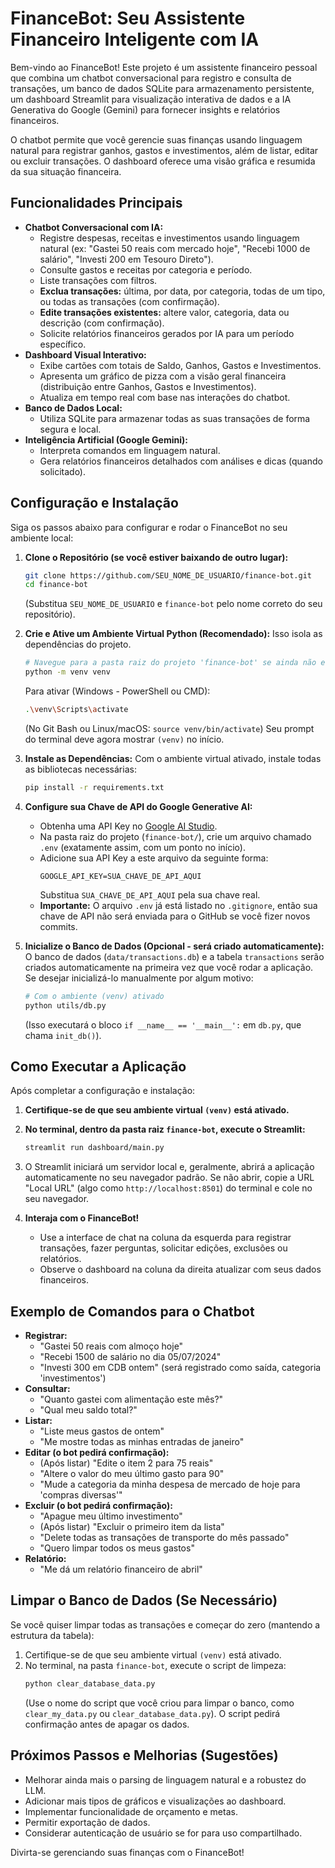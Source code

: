 # FinanceBot: Seu Assistente Financeiro Inteligente com IA

Bem-vindo ao FinanceBot! Este projeto é um assistente financeiro pessoal que combina um chatbot conversacional para registro e consulta de transações, um banco de dados SQLite para armazenamento persistente, um dashboard Streamlit para visualização interativa de dados e a IA Generativa do Google (Gemini) para fornecer insights e relatórios financeiros.

O chatbot permite que você gerencie suas finanças usando linguagem natural para registrar ganhos, gastos e investimentos, além de listar, editar ou excluir transações. O dashboard oferece uma visão gráfica e resumida da sua situação financeira.

## Funcionalidades Principais

*   **Chatbot Conversacional com IA:**
    *   Registre despesas, receitas e investimentos usando linguagem natural (ex: "Gastei 50 reais com mercado hoje", "Recebi 1000 de salário", "Investi 200 em Tesouro Direto").
    *   Consulte gastos e receitas por categoria e período.
    *   Liste transações com filtros.
    *   **Exclua transações:** última, por data, por categoria, todas de um tipo, ou todas as transações (com confirmação).
    *   **Edite transações existentes:** altere valor, categoria, data ou descrição (com confirmação).
    *   Solicite relatórios financeiros gerados por IA para um período específico.
*   **Dashboard Visual Interativo:**
    *   Exibe cartões com totais de Saldo, Ganhos, Gastos e Investimentos.
    *   Apresenta um gráfico de pizza com a visão geral financeira (distribuição entre Ganhos, Gastos e Investimentos).
    *   Atualiza em tempo real com base nas interações do chatbot.
*   **Banco de Dados Local:**
    *   Utiliza SQLite para armazenar todas as suas transações de forma segura e local.
*   **Inteligência Artificial (Google Gemini):**
    *   Interpreta comandos em linguagem natural.
    *   Gera relatórios financeiros detalhados com análises e dicas (quando solicitado).


## Configuração e Instalação

Siga os passos abaixo para configurar e rodar o FinanceBot no seu ambiente local:

1.  **Clone o Repositório (se você estiver baixando de outro lugar):**
    ```bash
    git clone https://github.com/SEU_NOME_DE_USUARIO/finance-bot.git
    cd finance-bot
    ```
    (Substitua `SEU_NOME_DE_USUARIO` e `finance-bot` pelo nome correto do seu repositório).

2.  **Crie e Ative um Ambiente Virtual Python (Recomendado):**
    Isso isola as dependências do projeto.
    ```bash
    # Navegue para a pasta raiz do projeto 'finance-bot' se ainda não estiver lá
    python -m venv venv 
    ```
    Para ativar (Windows - PowerShell ou CMD):
    ```bash
    .\venv\Scripts\activate 
    ```
    (No Git Bash ou Linux/macOS: `source venv/bin/activate`)
    Seu prompt do terminal deve agora mostrar `(venv)` no início.

3.  **Instale as Dependências:**
    Com o ambiente virtual ativado, instale todas as bibliotecas necessárias:
    ```bash
    pip install -r requirements.txt
    ```

4.  **Configure sua Chave de API do Google Generative AI:**
    *   Obtenha uma API Key no [Google AI Studio](https://aistudio.google.com/app/apikey).
    *   Na pasta raiz do projeto (`finance-bot/`), crie um arquivo chamado `.env` (exatamente assim, com um ponto no início).
    *   Adicione sua API Key a este arquivo da seguinte forma:
        ```
        GOOGLE_API_KEY=SUA_CHAVE_DE_API_AQUI
        ```
        Substitua `SUA_CHAVE_DE_API_AQUI` pela sua chave real.
    *   **Importante:** O arquivo `.env` já está listado no `.gitignore`, então sua chave de API não será enviada para o GitHub se você fizer novos commits.

5.  **Inicialize o Banco de Dados (Opcional - será criado automaticamente):**
    O banco de dados (`data/transactions.db`) e a tabela `transactions` serão criados automaticamente na primeira vez que você rodar a aplicação. Se desejar inicializá-lo manualmente por algum motivo:
    ```bash
    # Com o ambiente (venv) ativado
    python utils/db.py 
    ```
    (Isso executará o bloco `if __name__ == '__main__':` em `db.py`, que chama `init_db()`).

## Como Executar a Aplicação

Após completar a configuração e instalação:

1.  **Certifique-se de que seu ambiente virtual `(venv)` está ativado.**
2.  **No terminal, dentro da pasta raiz `finance-bot`, execute o Streamlit:**
    ```bash
    streamlit run dashboard/main.py
    ```
3.  O Streamlit iniciará um servidor local e, geralmente, abrirá a aplicação automaticamente no seu navegador padrão. Se não abrir, copie a URL "Local URL" (algo como `http://localhost:8501`) do terminal e cole no seu navegador.

4.  **Interaja com o FinanceBot!**
    *   Use a interface de chat na coluna da esquerda para registrar transações, fazer perguntas, solicitar edições, exclusões ou relatórios.
    *   Observe o dashboard na coluna da direita atualizar com seus dados financeiros.

## Exemplo de Comandos para o Chatbot

*   **Registrar:**
    *   "Gastei 50 reais com almoço hoje"
    *   "Recebi 1500 de salário no dia 05/07/2024"
    *   "Investi 300 em CDB ontem" (será registrado como saída, categoria 'investimentos')
*   **Consultar:**
    *   "Quanto gastei com alimentação este mês?"
    *   "Qual meu saldo total?"
*   **Listar:**
    *   "Liste meus gastos de ontem"
    *   "Me mostre todas as minhas entradas de janeiro"
*   **Editar (o bot pedirá confirmação):**
    *   (Após listar) "Edite o item 2 para 75 reais"
    *   "Altere o valor do meu último gasto para 90"
    *   "Mude a categoria da minha despesa de mercado de hoje para 'compras diversas'"
*   **Excluir (o bot pedirá confirmação):**
    *   "Apague meu último investimento"
    *   (Após listar) "Excluir o primeiro item da lista"
    *   "Delete todas as transações de transporte do mês passado"
    *   "Quero limpar todos os meus gastos"
*   **Relatório:**
    *   "Me dá um relatório financeiro de abril"

## Limpar o Banco de Dados (Se Necessário)

Se você quiser limpar todas as transações e começar do zero (mantendo a estrutura da tabela):

1.  Certifique-se de que seu ambiente virtual `(venv)` está ativado.
2.  No terminal, na pasta `finance-bot`, execute o script de limpeza:
    ```bash
    python clear_database_data.py 
    ```
    (Use o nome do script que você criou para limpar o banco, como `clear_my_data.py` ou `clear_database_data.py`).
    O script pedirá confirmação antes de apagar os dados.

## Próximos Passos e Melhorias (Sugestões)

*   Melhorar ainda mais o parsing de linguagem natural e a robustez do LLM.
*   Adicionar mais tipos de gráficos e visualizações ao dashboard.
*   Implementar funcionalidade de orçamento e metas.
*   Permitir exportação de dados.
*   Considerar autenticação de usuário se for para uso compartilhado.

Divirta-se gerenciando suas finanças com o FinanceBot!
